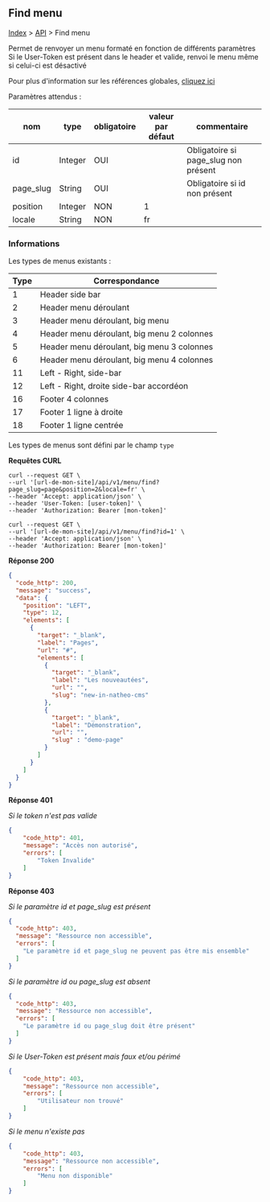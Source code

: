 ## Find menu

[Index](../../../index.md) > [API](../index.md) > Find menu

Permet de renvoyer un menu formaté en fonction de différents paramètres
Si le User-Token est présent dans le header et valide, renvoi le menu même si celui-ci est désactivé

Pour plus d'information sur les références globales, [cliquez ici](../../Techniques/Références_globales.md)


Paramètres attendus :

| nom        | type    | obligatoire | valeur par défaut | commentaire                          |
|------------|---------|-------------|-------------------|--------------------------------------|
| id         | Integer | OUI         |                   | Obligatoire si page_slug non présent |
| page_slug  | String  | OUI         |                   | Obligatoire si id non présent        |
| position   | Integer | NON         | 1                 |                                      |
| locale     | String  | NON         | fr                |                                      |

### Informations
Les types de menus existants :

| Type | Correspondance                             |
|------|--------------------------------------------|
| 1    | Header side bar                            |
| 2    | Header menu déroulant                      |
| 3    | Header menu déroulant, big menu            |
| 4    | Header menu déroulant, big menu 2 colonnes |
| 5    | Header menu déroulant, big menu 3 colonnes |
| 6    | Header menu déroulant, big menu 4 colonnes |
| 11   | Left - Right, side-bar                     |
| 12   | Left - Right, droite side-bar accordéon    |
| 16   | Footer 4 colonnes                          |
| 17   | Footer 1 ligne à droite                    |
| 18   | Footer 1 ligne centrée                     |

Les types de menus sont défini par le champ ```type```

**Requêtes CURL**
`````shell
curl --request GET \
--url '[url-de-mon-site]/api/v1/menu/find?page_slug=page&position=2&locale=fr' \
--header 'Accept: application/json' \
--header 'User-Token: [user-token]' \
--header 'Authorization: Bearer [mon-token]'
`````

`````shell
curl --request GET \
--url '[url-de-mon-site]/api/v1/menu/find?id=1' \
--header 'Accept: application/json' \
--header 'Authorization: Bearer [mon-token]'
`````

**Réponse 200**
````json
{
  "code_http": 200,
  "message": "success",
  "data": {
    "position": "LEFT",
    "type": 12,
    "elements": [
      {
        "target": "_blank",
        "label": "Pages",
        "url": "#",
        "elements": [
          {
            "target": "_blank",
            "label": "Les nouveautées",
            "url": "",
            "slug": "new-in-natheo-cms"
          },
          {
            "target": "_blank",
            "label": "Démonstration",
            "url": "",
            "slug" : "demo-page"
          }
        ]
      }
    ]
  }
}
````
**Réponse 401**

*Si le token n'est pas valide*
````json
{
    "code_http": 401,
    "message": "Accès non autorisé",
    "errors": [
        "Token Invalide"
    ]
}
````

**Réponse 403**

*Si le paramètre id et page_slug est présent*
````json
{
  "code_http": 403,
  "message": "Ressource non accessible",
  "errors": [
    "Le paramètre id et page_slug ne peuvent pas être mis ensemble"
  ]
}
````

*Si le paramètre id ou page_slug est absent*
````json
{
  "code_http": 403,
  "message": "Ressource non accessible",
  "errors": [
    "Le paramètre id ou page_slug doit être présent"
  ]
}
````

*Si le User-Token est présent mais faux et/ou périmé*
````json
{
    "code_http": 403,
    "message": "Ressource non accessible",
    "errors": [
        "Utilisateur non trouvé"
    ]
}
````

*Si le menu n'existe pas*
````json
{
    "code_http": 403,
    "message": "Ressource non accessible",
    "errors": [
        "Menu non disponible"
    ]
}
````